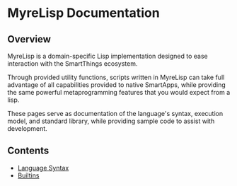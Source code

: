 # MyreLisp Documentation

## Overview
MyreLisp is a domain-specific Lisp implementation designed to ease interaction 
with the SmartThings ecosystem.

Through provided utility functions, scripts written in MyreLisp can take full
advantage of all capabilities provided to native SmartApps, while providing
the same powerful metaprogramming features that you would expect from a lisp.

These pages serve as documentation of the language's syntax, execution model,
and standard library, while providing sample code to assist with development.

## Contents
* [Language Syntax](./syntax.md)
* [Builtins](./builtin-functions.md)

